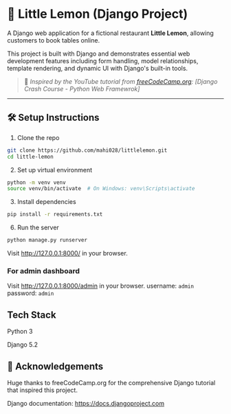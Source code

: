 # 🍋 Little Lemon (Django Project)

A Django web application for a fictional restaurant **Little Lemon**, allowing customers to book tables online.

This project is built with Django and demonstrates essential web development features including form handling, model relationships, template rendering, and dynamic UI with Django's built-in tools.

> 🎥 *Inspired by the YouTube tutorial from [freeCodeCamp.org](https://www.youtube.com/watch?v=0roB7wZMLqI): [Django Crash Course - Python Web Framewrok]*

---

## 🛠️ Setup Instructions
1. Clone the repo
```bash
git clone https://github.com/mahi028/littlelemon.git
cd little-lemon
```

2. Set up virtual environment
```bash
python -m venv venv
source venv/bin/activate  # On Windows: venv\Scripts\activate
```

3. Install dependencies
```bash
pip install -r requirements.txt
```

6. Run the server
```bash
python manage.py runserver
```

Visit http://127.0.0.1:8000/ in your browser.

### For admin dashboard

Visit http://127.0.0.1:8000/admin in your browser.
username: `admin`
password: `admin`
 
## Tech Stack

Python 3

Django 5.2

## 🙏 Acknowledgements
Huge thanks to freeCodeCamp.org for the comprehensive Django tutorial that inspired this project.

Django documentation: https://docs.djangoproject.com